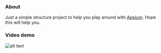### About
Just a simple structure project to help you play around with [Appium](https://appium.io/). Hope this will help you.

### Video demo
 ![alt text](https://github.com/sangcnguyen/appium-demo/blob/master/appium-demo.gif)
